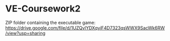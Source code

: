 # VE-Coursework2


ZIP folder containing the executable game: 
https://drive.google.com/file/d/1UZQvlYDXqyiF4D7323qsWWX9SacWk6RW/view?usp=sharing
